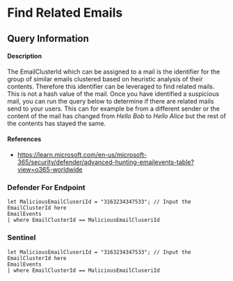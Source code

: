 # Find Related Emails

## Query Information

#### Description
The EmailClusterId which can be assigned to a mail is the identifier for the group of similar emails clustered based on heuristic analysis of their contents. Therefore this identifier can be leveraged to find related mails. This is not a hash value of the mail. Once you have identified a suspicious mail, you can run the query below to determine if there are related mails send to your users. This can for example be from a different sender or the content of the mail has changed from *Hello Bob* to *Hello Alice* but the rest of the contents has stayed the same.

#### References
- https://learn.microsoft.com/en-us/microsoft-365/security/defender/advanced-hunting-emailevents-table?view=o365-worldwide

### Defender For Endpoint
```
let MaliciousEmailCluseriId = "3163234347533"; // Input the EmailClusterId here
EmailEvents
| where EmailClusterId == MaliciousEmailCluseriId
```

### Sentinel
```
let MaliciousEmailCluseriId = "3163234347533"; // Input the EmailClusterId here
EmailEvents
| where EmailClusterId == MaliciousEmailCluseriId
```



